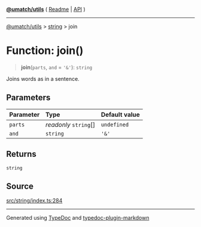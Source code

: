 [**@umatch/utils**](../../README.md) ( [Readme](../../README.md) \| [API](../../API.md) )

---

[@umatch/utils](../../API.md) > [string](../README.md) > join

# Function: join()

> **join**(`parts`, `and` = `'&'`): `string`

Joins words as in a sentence.

## Parameters

| Parameter | Type                  | Default value |
| :-------- | :-------------------- | :------------ |
| `parts`   | _readonly_ `string`[] | `undefined`   |
| `and`     | `string`              | `'&'`         |

## Returns

`string`

## Source

[src/string/index.ts:284](https://github.com/umatch-oficial/utils/blob/fe3e40a/src/string/index.ts#L284)

---

Generated using [TypeDoc](https://typedoc.org/) and [typedoc-plugin-markdown](https://www.npmjs.com/package/typedoc-plugin-markdown)
